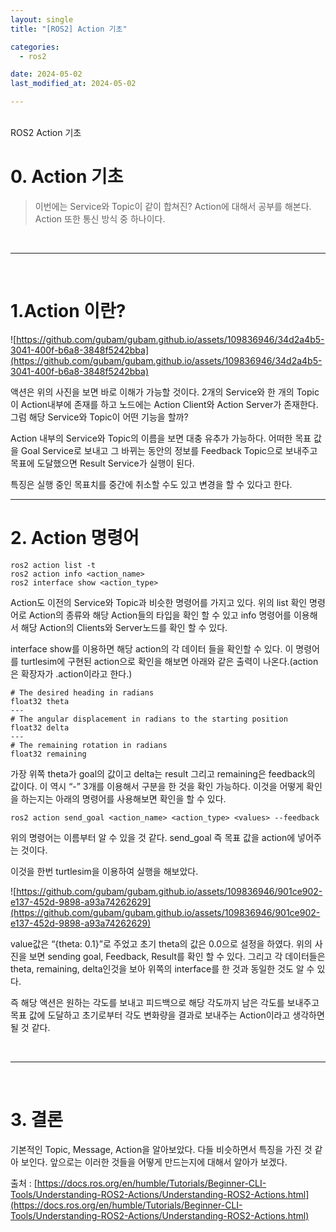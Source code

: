 ```yaml
---
layout: single
title: "[ROS2] Action 기초"

categories:
  - ros2

date: 2024-05-02
last_modified_at: 2024-05-02

---
```

<br>
ROS2 Action 기초
<br>

# 0. Action 기초

> 이번에는 Service와 Topic이 같이 합쳐진? Action에 대해서 공부를 해본다. Action 또한 통신 방식 중 하나이다.
> 

<br>

---

<br>

# 1.Action 이란?


![https://github.com/gubam/gubam.github.io/assets/109836946/34d2a4b5-3041-400f-b6a8-3848f5242bba](https://github.com/gubam/gubam.github.io/assets/109836946/34d2a4b5-3041-400f-b6a8-3848f5242bba)

액션은 위의 사진을 보면 바로 이해가 가능할 것이다.  2개의 Service와 한 개의 Topic이 Action내부에 존재를 하고 노드에는 Action Client와 Action Server가 존재한다. 그럼 해당 Service와 Topic이 어떤 기능을 할까?

Action 내부의 Service와 Topic의 이름을 보면 대충 유추가 가능하다. 어떠한 목표 값을 Goal Service로 보내고 그 바뀌는 동안의 정보를 Feedback Topic으로 보내주고 목표에 도달했으면 Result Service가 실행이 된다. 

특징은 실행 중인 목표치를 중간에 취소할 수도 있고 변경을 할 수 있다고 한다.

---

# 2. Action 명령어

```docker
ros2 action list -t
ros2 action info <action_name>
ros2 interface show <action_type>
```

Action도 이전의 Service와 Topic과 비슷한 명령어를 가지고 있다. 위의 list 확인 명령어로 Action의 종류와 해당 Action들의 타입을 확인 할 수 있고 info 명령어를 이용해서 해당 Action의 Clients와 Server노드를 확인 할 수 있다.

interface show를 이용하면 해당 action의 각 데이터 들을 확인할 수 있다. 이 명령어를 turtlesim에 구현된 action으로 확인을 해보면 아래와 같은 출력이 나온다.(action은 확장자가 .action이라고 한다.)

```docker
# The desired heading in radians
float32 theta
---
# The angular displacement in radians to the starting position
float32 delta
---
# The remaining rotation in radians
float32 remaining
```

가장 위쪽 theta가 goal의 값이고 delta는 result 그리고 remaining은 feedback의 값이다. 이 역시 “-” 3개를 이용해서 구분을 한 것을 확인 가능하다. 이것을 어떻게 확인을 하는지는 아래의 명령어를 사용해보면 확인을 할 수 있다.

```docker
ros2 action send_goal <action_name> <action_type> <values> --feedback
```

위의 명령어는 이름부터 알 수 있을 것 같다. send_goal 즉 목표 값을 action에 넣어주는 것이다.

이것을 한번 turtlesim을 이용하여 실행을 해보았다.

![https://github.com/gubam/gubam.github.io/assets/109836946/901ce902-e137-452d-9898-a93a74262629](https://github.com/gubam/gubam.github.io/assets/109836946/901ce902-e137-452d-9898-a93a74262629)

value값은 “{theta: 0.1}”로 주었고 초기 theta의 값은 0.0으로 설정을 하였다. 위의 사진을 보면 sending goal, Feedback, Result를 확인 할 수 있다.  그리고 각 데이터들은 theta, remaining, delta인것을 보아 위쪽의 interface를 한 것과 동일한 것도 알 수 있다. 

즉 해당 액션은 원하는 각도를 보내고 피드백으로 해당 각도까지 남은 각도를 보내주고 목표 값에 도달하고 초기로부터 각도 변화량을 결과로 보내주는 Action이라고 생각하면 될 것 같다.

<br>

---

<br>

# 3. 결론

기본적인 Topic, Message, Action을 알아보았다. 다들 비슷하면서 특징을 가진 것 같아 보인다. 앞으로는 이러한 것들을 어떻게 만드는지에 대해서 알아가 보겠다. 

출처 : [https://docs.ros.org/en/humble/Tutorials/Beginner-CLI-Tools/Understanding-ROS2-Actions/Understanding-ROS2-Actions.html](https://docs.ros.org/en/humble/Tutorials/Beginner-CLI-Tools/Understanding-ROS2-Actions/Understanding-ROS2-Actions.html)
